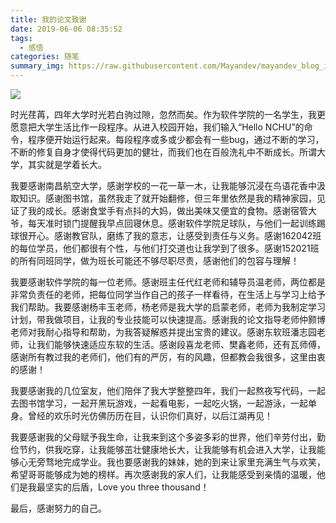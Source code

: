 ```yaml
---
title: 我的论文致谢
date: 2019-06-06 08:35:52
tags: 
  - 感悟
categories: 随笔
summary_img: https://raw.githubusercontent.com/Mayandev/mayandev_blog_image/master/blog/my-paper-thanks.jpeg
---
```


![](![](https://raw.githubusercontent.com/Mayandev/mayandev_blog_image/master/blog/my-paper-thanks.jpeg)
)

时光荏苒，四年大学时光若白驹过隙，忽然而矣。作为软件学院的一名学生，我更愿意把大学生活比作一段程序。从进入校园开始，我们输入“Hello NCHU”的命令，程序便开始运行起来。每段程序或多或少都会有一些bug，通过不断的学习，不断的修复自身才使得代码更加的健壮，而我们也在百般洗礼中不断成长。所谓大学，其实就是学着长大。

我要感谢南昌航空大学，感谢学校的一花一草一木，让我能够沉浸在鸟语花香中汲取知识。感谢图书馆，虽然我走了就开始翻修，但三年里依然是我的精神家园，见证了我的成长。感谢食堂手有点抖的大妈，做出美味又便宜的食物。感谢宿管大爷，每天准时锁门提醒我早点回寝休息。感谢软件学院足球队，与他们一起训练踢球很开心。感谢教官队，磨练了我的意志，让感受到责任与义务。感谢162042班的每位学员，他们都很有个性，与他们打交道也让我学到了很多。感谢152021班的所有同班同学，做为班长可能还不够尽职尽责，感谢他们的包容与理解！

我要感谢软件学院的每一位老师。感谢班主任代红老师和辅导员温老师，两位都是非常负责任的老师，把每位同学当作自己的孩子一样看待，在生活上与学习上给予我们帮助。我要感谢杨丰玉老师，杨老师是我大学的启蒙老师，老师为我制定学习计划，带我做项目，让我的专业技能可以快速提高。感谢我的论文指导老师仲颢博老师对我耐心指导和帮助，为我答疑解惑并提出宝贵的建议。感谢东软班潘志园老师，让我们能够快速适应东软的生活。感谢段喜龙老师、樊鑫老师，还有瓦师傅，感谢所有教过我的老师们，他们有的严厉，有的风趣，但都教会我很多，这里由衷的感谢！

我要感谢我的几位室友，他们陪伴了我大学整整四年，我们一起熬夜写代码，一起去图书馆学习，一起开黑玩游戏，一起看电影，一起吃火锅，一起游泳，一起单身。曾经的欢乐时光仿佛历历在目，认识你们真好，以后江湖再见！

我要感谢我的父母赋予我生命，让我来到这个多姿多彩的世界，他们辛劳付出，勤俭节约，供我吃穿，让我能够茁壮健康地长大，让我能够有机会进入大学，让我能够心无旁骛地完成学业。我也要感谢我的妹妹，她的到来让家里充满生气与欢笑，希望哥哥能够成为她的榜样。再次感谢我的家人们，让我能感受到亲情的温暖，他们是我最坚实的后盾，Love you three thousand！

最后，感谢努力的自己。

